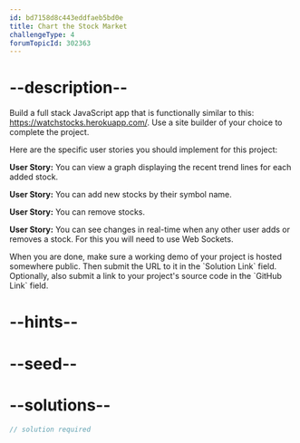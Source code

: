 ```yaml
---
id: bd7158d8c443eddfaeb5bd0e
title: Chart the Stock Market
challengeType: 4
forumTopicId: 302363
---
```


# --description--

Build a full stack JavaScript app that is functionally similar to this: <https://watchstocks.herokuapp.com/>. Use a site builder of your choice to complete the project.

Here are the specific user stories you should implement for this project:

**User Story:** You can view a graph displaying the recent trend lines for each added stock.

**User Story:** You can add new stocks by their symbol name.

**User Story:** You can remove stocks.

**User Story:** You can see changes in real-time when any other user adds or removes a stock. For this you will need to use Web Sockets.

When you are done, make sure a working demo of your project is hosted somewhere public. Then submit the URL to it in the \`Solution Link\` field. Optionally, also submit a link to your project's source code in the \`GitHub Link\` field.

# --hints--


# --seed--

# --solutions--

```js
// solution required
```
